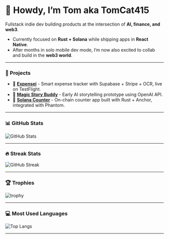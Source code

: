 # 👋 Howdy, I’m Tom aka TomCat415

Fullstack indie dev building products at the intersection of **AI, finance, and web3**.  

- Currently focused on **Rust + Solana** while shipping apps in **React Native**.  
- After months in solo mobile dev mode, I’m now also excited to collab and build in the **web3 world**.

---

### 🚀 Projects
- 📱 [**Expensei**](https://github.com/TomCat-415/ExpenseiMobile-Public) - Smart expense tracker with Supabase + Stripe + OCR, live on TestFlight.  
- 🌈 [**Magic Story Buddy**](https://msbtest1.vercel.app) - Early AI storytelling prototype using OpenAI API.  
- 🔢 [**Solana Counter**](https://github.com/TomCat-415/counter-demo) - On-chain counter app built with Rust + Anchor, integrated with Phantom.   

---

### 📊 GitHub Stats
![GitHub Stats](https://github-readme-stats-alpha-drab-49.vercel.app/api?username=TomCat-415&show_icons=true&count_private=true&theme=tokyonight)

---

### 🔥 Streak Stats
![GitHub Streak](https://streak-stats.demolab.com?user=TomCat-415&theme=tokyonight)

---

### 🏆 Trophies
![trophy](https://github-profile-trophy.vercel.app/?username=TomCat-415&theme=tokyonight&margin-w=15)

---

### 💻 Most Used Languages
![Top Langs](https://github-readme-stats-alpha-drab-49.vercel.app/api/top-langs/?username=TomCat-415&layout=compact&theme=tokyonight&count_private=true)

---
